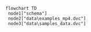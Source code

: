 ```{mermaid}
flowchart TD
 node1["schema"]
 node2["data\examples_mp4.dvc"]
 node3["data\samples_data.dvc"]
```
